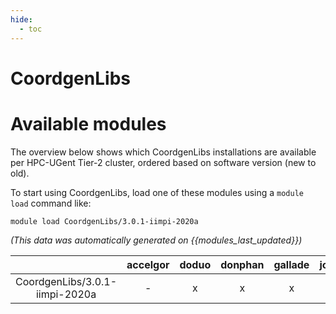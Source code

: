 ```yaml
---
hide:
  - toc
---
```


CoordgenLibs
============

# Available modules


The overview below shows which CoordgenLibs installations are available per HPC-UGent Tier-2 cluster, ordered based on software version (new to old).

To start using CoordgenLibs, load one of these modules using a `module load` command like:

```shell
module load CoordgenLibs/3.0.1-iimpi-2020a
```

*(This data was automatically generated on {{modules_last_updated}})*  

| |accelgor|doduo|donphan|gallade|joltik|shinx|
| :---: | :---: | :---: | :---: | :---: | :---: | :---: |
|CoordgenLibs/3.0.1-iimpi-2020a|-|x|x|x|-|-|
